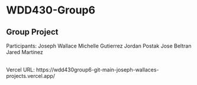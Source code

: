 # WDD430-Group6

## Group Project

Participants:
Joseph Wallace
Michelle Gutierrez
Jordan Postak
Jose Beltran
Jared Martinez

<br />
Vercel URL: https://wdd430group6-git-main-joseph-wallaces-projects.vercel.app/
